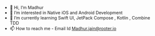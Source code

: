 - 👋 Hi, I’m Madhur 
- 👀 I’m interested in Native iOS and Android Development
- 🌱 I’m currently learning Swift UI, JetPack Compose , Kotlin , Combine TDD
- 📫 How to reach me - Email Id Madhur.jain@rooter.io

<!---
Madhurjain874/Madhurjain874 is a ✨ special ✨ repository because its `README.md` (this file) appears on your GitHub profile.
You can click the Preview link to take a look at your changes.
--->
